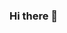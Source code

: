 ### Hi there 👋

<!--
**Vortlan/Vortlan** is a ✨ _special_ ✨ repository because its `README.md` (this file) appears on your GitHub profile.

Here are some ideas to get you started:

- 🔭 I’m currently working on ...
- 🌱 I’m currently learning Node.js
- 📫 How to reach me: ...
![Github stats 2](https://github-readme-stats.vercel.app/api?username=Vortlan&show_icons=true&theme=radical)
-->
